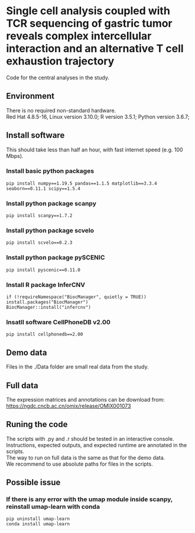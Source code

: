 # Single cell analysis coupled with TCR sequencing of gastric tumor reveals complex intercellular interaction and an alternative T cell exhaustion trajectory
Code for the central analyses in the study.
## Environment 
There is no required non-standard hardware.  
Red Hat 4.8.5-16, Linux version 3.10.0; 
R version 3.5.1; 
Python version 3.6.7; 
## Install software
This should take less than half an hour, with fast internet speed (e.g. 100 Mbps).

### Install basic python packages 
```
pip install numpy==1.19.5 pandas==1.1.5 matplotlib==3.3.4 seaborn==0.11.1 scipy==1.5.4
```
### Install python package scanpy 
```
pip install scanpy==1.7.2
```
### Install python package scvelo 
```
pip install scvelo==0.2.3
```
### Install python package pySCENIC
```
pip install pyscenic==0.11.0
```
### Install R package InferCNV 
```
if (!requireNamespace("BiocManager", quietly = TRUE))
install.packages("BiocManager")
BiocManager::install("infercnv")
```
### Insatll software CellPhoneDB v2.00
```
pip install cellphonedb==2.00
```	
## Demo data
Files in the ./Data folder are small real data from the study.  

## Full data
The expression matrices and annotations can be download from:
https://ngdc.cncb.ac.cn/omix/release/OMIX001073

## Runing the code
The scripts with .py and .r should be tested in an interactive console.  
Instructions, expected outputs, and expected runtime are annotated in the scripts.  
The way to run on full data is the same as that for the demo data.  
We recommend to use absolute paths for files in the scripts.

## Possible issue

### If there is any error with the umap module inside scanpy, reinstall umap-learn with conda
```
pip uninstall umap-learn
conda install umap-learn
```
